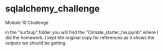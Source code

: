 # sqlalchemy_challenge
Module 10 Challenge

in the "surfsup" folder you will find the "Climate_starter_hw.ipynb" where I did the homework. I kept hte original copy for references as it shows the outputs we should be getting.


